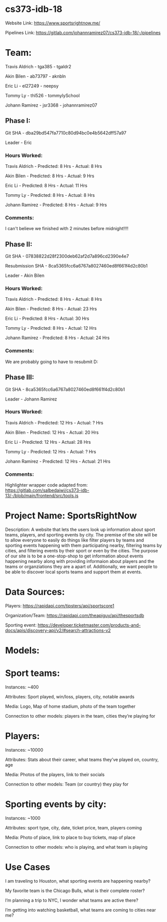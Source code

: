 # cs373-idb-18

Website Link: https://www.sportsrightnow.me/

Pipelines Link: https://gitlab.com/johannramirez07/cs373-idb-18/-/pipelines

# Team: 
Travis Aldrich - tga385 - tgaldr2

Akin Bilen - ab73797 - aknbln

Eric Li - el27249 - neepsy

Tommy Ly - thl526 - tommylySchool

Johann Ramirez - jsr3368 - johannramirez07

## Phase I:
Git SHA - dba29bd547fa7710c80d94bc0e4b5642dff57a97

Leader - Eric

### Hours Worked:
Travis Aldrich - Predicted: 8 Hrs - Actual: 8 Hrs

Akin Bilen - Predicted: 8 Hrs - Actual: 9 Hrs

Eric Li - Predicted: 8 Hrs - Actual: 11 Hrs

Tommy Ly - Predicted: 8 Hrs - Actual: 8 Hrs

Johann Ramirez - Predicted: 8 Hrs - Actual: 9 Hrs

### Comments:
I can't believe we finished with 2 minutes before midnight!!!!


## Phase II:
Git SHA - 07838822d28f2300deb62af2d7a896cd2390e4e7

Resubmission SHA - 8ca5365fcc6a6767a8027460ed8f661f4d2c80b1

Leader - Akin Bilen

### Hours Worked:
Travis Aldrich - Predicted: 8 Hrs - Actual: 8 Hrs

Akin Bilen - Predicted: 8 Hrs - Actual: 23 Hrs

Eric Li - Predicted: 8 Hrs - Actual: 30 Hrs

Tommy Ly - Predicted: 8 Hrs - Actual: 12 Hrs

Johann Ramirez - Predicted: 8 Hrs - Actual: 24 Hrs

### Comments:
We are probably going to have to resubmit D:


## Phase III:
Git SHA - 8ca5365fcc6a6767a8027460ed8f661f4d2c80b1

Leader - Johann Ramirez

### Hours Worked:
Travis Aldrich - Predicted: 12 Hrs - Actual: ? Hrs

Akin Bilen - Predicted: 12 Hrs - Actual: 20 Hrs

Eric Li - Predicted: 12 Hrs - Actual: 28 Hrs

Tommy Ly - Predicted: 12 Hrs - Actual: ? Hrs

Johann Ramirez - Predicted: 12 Hrs - Actual: 21 Hrs

### Comments:
Highlighter wrapper code adapted from: https://gitlab.com/salbedaiwi/cs373-idb-13/-/blob/main/frontend/src/tools.js


# Project Name: SportsRightNow

Description: A website that lets the users look up information about sport teams, players, and sporting events by city. The premise of the site will be to allow everyone to easily do things like filter players by teams and sporting events happening with them participating nearby, filtering teams by cities, and filtering events by their sport or even by the cities. The purpose of our site is to be a one-stop-shop to get information about events happening nearby along with providing informaion about players and the teams or organziations they are a apart of. Additionally, we want people to be able to discover local sports teams and support them at events.

# Data Sources:

Players: https://rapidapi.com/tipsters/api/sportscore1 

Organization/Team: https://rapidapi.com/theapiguy/api/thesportsdb 

Sporting event: https://developer.ticketmaster.com/products-and-docs/apis/discovery-api/v2/#search-attractions-v2



# Models:


# Sport teams:

Instances: ~400

Attributes: Sport played, win/loss, players, city, notable awards

Media: Logo, Map of home stadium, photo of the team together

Connection to other models: players in the team, cities they’re playing for



# Players:

Instances: ~10000

Attributes: Stats about their career, what teams they’ve played on, country, age

Media:  Photos of the players, link to their socials

Connection to other models:  Team (or country) they play for



# Sporting events by city:

Instances: ~1000

Attributes: sport type, city, date, ticket price, team, players coming

Media: Photo of place, link to place to buy tickets, map of place

Connection to other models: who is playing, and what team is playing

# Use Cases
I am traveling to Houston, what sporting events are happening nearby?

My favorite team is the Chicago Bulls, what is their complete roster?

I’m planning a trip to NYC, I wonder what teams are active there?

I’m getting into watching basketball, what teams are coming to cities near me?